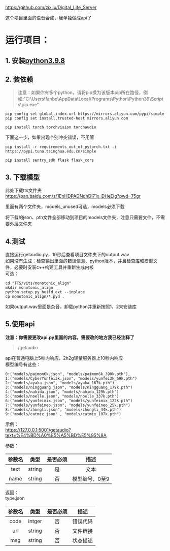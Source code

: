 https://github.com/zixiiu/Digital_Life_Server  

这个项目里面的语音合成，我单独做成api了

# 运行项目：

## 1. 安装[python3.9.8](https://www.python.org/ftp/python/3.9.8/)  

## 2. 装依赖  

> 注意：如果你有多个python，请将pip换为该版本pip所在路径，例如:"C:\Users\fanbo\AppData\Local\Programs\Python\Python39\Scripts\pip.exe"

```shell
pip config set global.index-url https://mirrors.aliyun.com/pypi/simple 
pip config set install.trusted-host mirrors.aliyun.com
```

```shell
pip install torch torchvision torchaudio
```  

下面这一步，如果出现个别冲突错误，不用管  

```shell
pip install -r requirements_out_of_pytorch.txt -i https://pypi.tuna.tsinghua.edu.cn/simple
```

```shell
pip install sentry_sdk flask flask_cors
```

## 3. 下载模型  

此处下载tts文件夹  
https://pan.baidu.com/s/1EnHDPADNdhDl71x_DHeElg?pwd=75gr  

里面有两个文件夹，models_unused可选，models必须下载  

将下载的json、pth文件全部移动到项目的models文件夹，注意只需要文件，不需要外层文件夹  

## 4.测试  

直接运行getaudio.py，10秒后查看项目文件夹下的output.wav  
如果没有生成：检查输出里面的错误信息、python版本，并且检查库和模型文件，必要时安装c++构建工具并重新生成内核  
可选：

```shell
cd "TTS/vits/monotonic_align"
mkdir monotonic_align
python setup.py build_ext --inplace
cp monotonic_align/*.pyd .
```

如果output.wav里面是杂音，卸载python并重新按照1、2来安装库  

## 5.使用api  

**注意：你需要更改api.py里面的内容，需要改的地方我已经注释了**  

> /getaudio

api在普通电脑上5秒内响应，2h2g轻量服务器上10秒内响应  
模型编号有这些：  

```
0:("models/paimon6k.json", "models/paimon6k_390k.pth"),
1:("models/CyberYunfei3k.json", "models/yunfei3k_69k.pth")
2:("models/ayaka.json", "models/ayaka_167k.pth")
3:("models/ningguang.json", "models/ningguang_179k.pth")
4:("models/nahida.json", "models/nahida_129k.pth")
5:("models/noelle.json", "models/noelle_337k.pth")
6:("models/yunfeimix.json", "models/yunfeimix_122k.pth")
7:("models/yunfeineo.json", "models/yunfeineo_25k.pth")
8:("models/zhongli.json", "models/zhongli_44k.pth")
9:("models/catmix.json" , "models/catmix_107k.pth")
```  

示例：  
https://127.0.0.1:5001/getaudio?text=%E4%BD%A0%E5%A5%BD%E5%95%8A
 
参数：

| 参数名 | 类型 | 是否必须 | 描述 |
| :----: | :----: | :----: | :----: |
| text | string | 是 | 文本 |
| name | string | 否 | 模型编号，0至9 |

返回：  
type:json  

| 参数名 | 类型 | 是否必须 | 描述 |
| :----: | :----: | :----: | :----: |
| code | intger | 否 | 错误代码 |
| url | string | 否 | 文件链接 |
| msg | string | 否 | 状态描述 |

